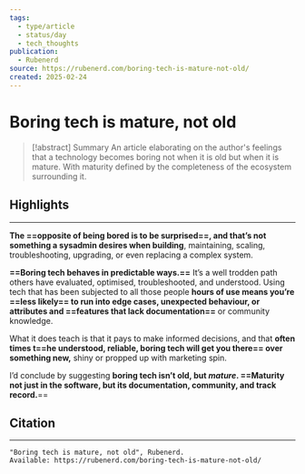 ```yaml
---
tags:
  - type/article
  - status/day
  - tech_thoughts
publication:
  - Rubenerd
source: https://rubenerd.com/boring-tech-is-mature-not-old/
created: 2025-02-24
---
```

# Boring tech is mature, not old

> [!abstract] Summary
> An article elaborating on the author's feelings that a technology becomes boring not when it is old but when it is mature. With maturity defined by the completeness of the ecosystem surrounding it.
## Highlights
---
**The ==opposite of being bored is to be surprised==, and that’s not something a sysadmin desires when building**, maintaining, scaling, troubleshooting, upgrading, or even replacing a complex system.

**==Boring tech behaves in predictable ways.==** It’s a well trodden path others have evaluated, optimised, troubleshooted, and understood. Using tech that has been subjected to all those people **hours of use means you’re ==less likely== to run into edge cases, unexpected behaviour, or attributes and ==features that lack documentation==** or community knowledge.

What it does teach is that it pays to make informed decisions, and that **often times t==he understood, reliable, boring tech will get you there== over something new,** shiny or propped up with marketing spin.

I’d conclude by suggesting **boring tech isn’t old, but _mature_. ==Maturity not just in the software, but its documentation, community, and track record.**==
## Citation
---
```
"Boring tech is mature, not old", Rubenerd.
Available: https://rubenerd.com/boring-tech-is-mature-not-old/
```
